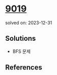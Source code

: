 # [9019](https://www.acmicpc.net/problem/9019)
solved on: 2023-12-31

## Solutions

- BFS 문제

## References
